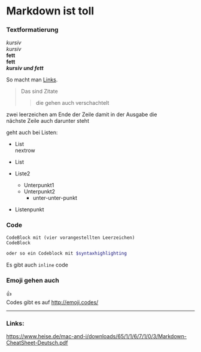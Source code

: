 
# Markdown ist toll

### Textformatierung
*kursiv*  
_kursiv_  
**fett**  
__fett__  
***kursiv und fett***

So macht man [Links](google.de).

> Das sind Zitate
> > die gehen auch verschachtelt

zwei leerzeichen am Ende der Zeile damit in der Ausgabe die  
nächste Zeile auch darunter steht

geht auch bei Listen:
* List  
nextrow
* List

* Liste2
  * Unterpunkt1
  * Unterpunkt2
    * unter-unter-punkt
* Listenpunkt


### Code

    CodeBlock mit (vier vorangestellten Leerzeichen)
    CodeBlock

```bash
oder so ein Codeblock mit $syntaxhighlighting
```

Es gibt auch `inline` code


### Emoji gehen auch

:thumbsup:  
Codes gibt es auf http://emoji.codes/


***

### Links:

https://www.heise.de/mac-and-i/downloads/65/1/1/6/7/1/0/3/Markdown-CheatSheet-Deutsch.pdf
